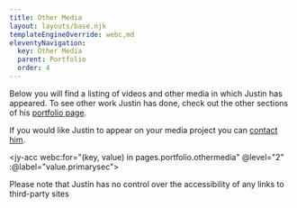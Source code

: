 ```yaml
---
title: Other Media
layout: layouts/base.njk
templateEngineOverride: webc,md
eleventyNavigation:
  key: Other Media
  parent: Portfolio
  order: 4
---
```

Below you will find a listing of videos and other media in which Justin has appeared. To see other work Justin has done, check out the other sections of his [portfolio page](/portfolio/).

If you would like Justin to  appear on your media project you can [contact him](/contact).

<jy-acc webc:for="(key, value) in pages.portfolio.othermedia" @level="2" :@label="value.primarysec">
<p webc:if="value.slug" @text="value.slug"></p>
<script webc:type="js">
  var output = ``
  for (subsec of value.subsec) {
    output += `<h3>${subsec.publisher}</h3>`;
    output += `<ul>`;
    for (item of subsec.items) {
      output += `<li><strong><a href="${item.address}">${item.title}</a></strong><br>${item.desc}</li>`;
    }
    output += `</ul>`;
  }
  output
  </script>
</jy-acc>

Please note that Justin has no control over the accessibility of any links to third-party sites